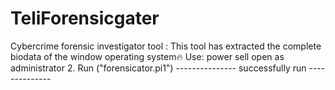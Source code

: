 # TeliForensicgater
Cybercrime forensic investigator tool : This tool has extracted the complete biodata of the window operating system🔥
Use: power sell open as administrator
2. Run ("forensicator.pi1")
 --------------- successfully run --------------
